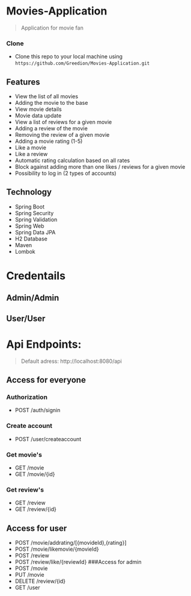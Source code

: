 
# Movies-Application  

> Application for movie fan

### Clone

- Clone this repo to your local machine using `https://github.com/Greedion/Movies-Application.git`



## Features
- View the list of all movies
- Adding the movie to the base
- View movie details
- Movie data update
- View a list of reviews for a given movie
- Adding a review of the movie
- Removing the review of a given movie
- Adding a movie rating (1-5)
- Like a movie
- Like a review
- Automatic rating calculation based on all rates
- Block against adding more than one likes / reviews for a given movie
- Possibility to log in (2 types of accounts)

## Technology
 - Spring Boot
 - Spring Security
 - Spring Validation
 - Spring Web
 - Spring Data JPA
 - H2 Database
 - Maven
 - Lombok
 
 # Credentails
 ## Admin/Admin
 ## User/User
 
 # Api Endpoints: 
> Default adress: http://localhost:8080/api
## Access for everyone
### Authorization
- POST /auth/signin
### Create account
- POST /user/createaccount
### Get movie's
- GET /movie
- GET /movie/{id}
### Get review's
- GET /review
- GET /review/{id}
## Access for user
- POST /movie/addrating/[{movideId},{rating}]
- POST /movie/likemovie/{movieId}
- POST /review
- POST /review/like/{reviewId}
###Access for admin
- POST /movie
- PUT /movie
- DELETE /review/{id}
- GET /user









